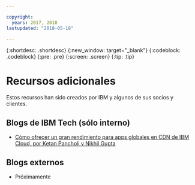 ```yaml
---

copyright:
  years: 2017, 2018
lastupdated: "2018-05-18"

---
```


{:shortdesc: .shortdesc}
{:new_window: target="_blank"}
{:codeblock: .codeblock}
{:pre: .pre}
{:screen: .screen}
{:tip: .tip}

# Recursos adicionales

Estos recursos han sido creados por IBM y algunos de sus socios y clientes.

## Blogs de IBM Tech (sólo interno)

 * [ Cómo ofrecer un gran rendimiento para apps globales en CDN de IBM Cloud, por Ketan Pancholi y Nikhil Gupta](https://www.ibm.com/w3-techblog/use-cases/2018/05/content-delivery-service/)


## Blogs externos

* Próximamente
